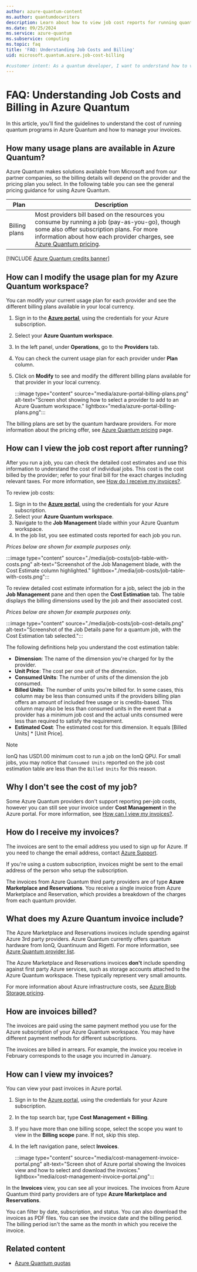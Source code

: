 ```yaml
---
author: azure-quantum-content
ms.author: quantumdocwriters
description: Learn about how to view job cost reports for running quantum programs in Azure Quantum and how to manage your invoices.
ms.date: 09/25/2024
ms.service: azure-quantum
ms.subservice: computing
ms.topic: faq
title: 'FAQ: Understanding Job Costs and Billing'
uid: microsoft.quantum.azure.job-cost-billing

#customer intent: As a quantum developer, I want to understand how to view the job cost report, and how to manage my invoices so that I can track my spending and manage my budget.
---
```


# FAQ: Understanding Job Costs and Billing in Azure Quantum

In this article, you'll find the guidelines to understand the cost of running quantum programs in Azure Quantum and how to manage your invoices.

## How many usage plans are available in Azure Quantum?

Azure Quantum makes solutions available from Microsoft and from our partner companies, so the billing details will depend on the provider and the pricing plan you select. In the following table you can see the general pricing guidance for using Azure Quantum.

|Plan|Description|
|---|---|
|Billing plans| Most providers bill based on the resources you consume by running a job (pay-as-you-go), though some also offer subscription plans. For more information about how each provider charges, see [Azure Quantum pricing](xref:microsoft.quantum.providers-pricing).|

[!INCLUDE [Azure Quantum credits banner](includes/azure-quantum-credits.md)]

## How can I modify the usage plan for my Azure Quantum workspace?

You can modify your current usage plan for each provider and see the different billing plans available in your local currency.

1. Sign in to the [**Azure portal**](https://portal.azure.com), using the credentials for your Azure subscription.
1. Select your **Azure Quantum workspace**.
1. In the left panel, under **Operations**, go to the **Providers** tab. 
1. You can check the current usage plan for each provider under **Plan** column.
1. Click on **Modify** to see and modify the different billing plans available for that provider in your local currency.

     :::image type="content" source="media/azure-portal-billing-plans.png" alt-text="Screen shot showing how to select a provider to add to an Azure Quantum workspace." lightbox="media/azure-portal-billing-plans.png":::

The billing plans are set by the quantum hardware providers. For more information about the pricing offer, see [Azure Quantum pricing](xref:microsoft.quantum.providers-pricing) page.

## How can I view the job cost report after running?

After you run a job, you can check the detailed cost estimates and use this information to understand the cost of individual jobs. This cost is the cost billed by the provider; refer to your final bill for the exact charges including relevant taxes. For more information, see [How do I receive my invoices?](#how-do-i-receive-my-invoices).

To review job costs:

1. Sign in to the [**Azure portal**](https://portal.azure.com), using the credentials for your Azure subscription.
1. Select your **Azure Quantum workspace**.
1. Navigate to the **Job Management** blade within your Azure Quantum workspace. 
1. In the job list, you see estimated costs reported for each job you run. 

_Prices below are shown for example purposes only._

:::image type="content" source="./media/job-costs/job-table-with-costs.png" alt-text="Screenshot of the Job Management blade, with the Cost Estimate column highlighted." lightbox="./media/job-costs/job-table-with-costs.png":::

To review detailed cost estimate information for a job, select the job in the **Job Management** pane and then open the **Cost Estimation** tab. The table displays the billing dimensions used by the job and their associated cost.

_Prices below are shown for example purposes only._

:::image type="content" source="./media/job-costs/job-cost-details.png" alt-text="Screenshot of the Job Details pane for a quantum job, with the Cost Estimation tab selected.":::

The following definitions help you understand the cost estimation table:

- **Dimension**: The name of the dimension you're charged for by the provider.
- **Unit Price**: The cost per one unit of the dimension.
- **Consumed Units**: The number of units of the dimension the job consumed.
- **Billed Units**: The number of units you're billed for. In some cases, this column may be less than consumed units if the providers billing plan offers an amount of included free usage or is credits-based. This column may also be less than consumed units in the event that a provider has a minimum job cost and the actual units consumed were less than required to satisfy the requirement.
- **Estimated Cost**: The estimated cost for this dimension. It equals [Billed Units] * [Unit Price].

> [!NOTE]
> IonQ has USD1.00 minimum cost to run a job on the IonQ QPU. For small jobs, you may notice that `Consumed Units` reported on the job cost estimation table are less than the `Billed Units` for this reason.

## Why I don't see the cost of my job?

Some Azure Quantum providers don't support reporting per-job costs, however you can still see your invoice under **Cost Management** in the Azure portal. For more information, see [How can I view my invoices?](#how-can-i-view-my-invoices).

## How do I receive my invoices?

The invoices are sent to the email address you used to sign up for Azure. If you need to change the email address, contact [Azure Support](https://azure.microsoft.com/support/create-ticket/).

If you're using a custom subscription, invoices might be sent to the email address of the person who setup the subscription.

The invoices from Azure Quantum third party providers are of type **Azure Marketplace and Reservations**. You receive a single invoice from Azure Marketplace and Reservation, which provides a breakdown of the charges from each quantum provider.

## What does my Azure Quantum invoice include?

The Azure Marketplace and Reservations invoices include spending against Azure 3rd party providers. Azure Quantum currently offers quantum hardware from IonQ, Quantinuum and Rigetti. For more information, see [Azure Quantum provider list](xref:microsoft.quantum.reference.qc-target-list).

The Azure Marketplace and Reservations invoices **don't** include spending against first party Azure services, such as storage accounts attached to the Azure Quantum workspace. These typically represent very small amounts.

For more information about Azure infrastructure costs, see [Azure Blob Storage pricing](https://azure.microsoft.com/pricing/details/storage/blobs/).

## How are invoices billed?

The invoices are paid using the same payment method you use for the Azure subscription of your Azure Quantum workspace. You may have different payment methods for different subscriptions.

The invoices are billed in arrears. For example, the invoice you receive in February corresponds to the usage you incurred in January.

## How can I view my invoices?

You can view your past invoices in Azure portal. 

1. Sign in to the [Azure portal](https://portal.azure.com/), using the credentials for your Azure subscription.
1. In the top search bar, type **Cost Management + Billing**. 
1. If you have more than one billing scope, select the scope you want to view in the **Billing scope** pane. If not, skip this step.
1. In the left navigation pane, select **Invoices**.

     :::image type="content" source="media/cost-management-invoice-portal.png" alt-text="Screen shot of Azure portal showing the Invoices view and how to select and download the invoices." lightbox="media/cost-management-invoice-portal.png":::

In the **Invoices** view, you can see all your invoices. The invoices from Azure Quantum third party providers are of type **Azure Marketplace and Reservations**.

You can filter by date, subscription, and status. You can also download the invoices as PDF files. You can see the invoice date and the billing period. The billing period isn't the same as the month in which you receive the invoice.

## Related content

- [Azure Quantum quotas](xref:microsoft.quantum.quotas)